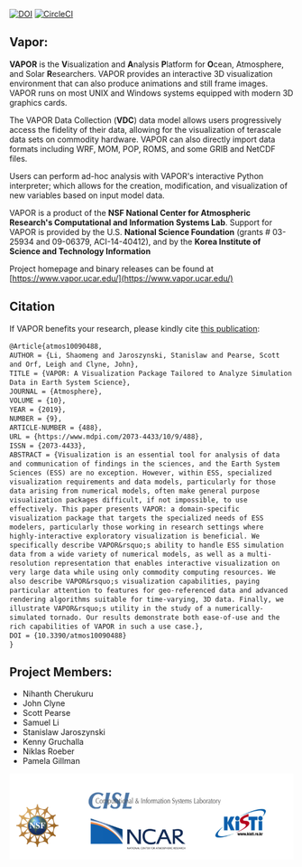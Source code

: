 [![DOI](https://zenodo.org/badge/DOI/10.5281/zenodo.8325689.svg)](https://doi.org/10.5281/zenodo.8325689)
[![CircleCI](https://circleci.com/gh/NCAR/VAPOR.svg?style=svg)](https://circleci.com/gh/NCAR/VAPOR) 

## Vapor:

**VAPOR** is the **V**isualization and **A**nalysis **P**latform for **O**cean, Atmosphere, and Solar **R**esearchers.  VAPOR provides an interactive 3D visualization environment that can also produce animations and still frame images.  VAPOR runs on most UNIX and Windows systems equipped with modern 3D graphics cards.

The VAPOR Data Collection (**VDC**) data model allows users progressively access the fidelity of their data, allowing for the visualization of terascale data sets on commodity hardware.  VAPOR can also directly import data formats including WRF, MOM, POP, ROMS, and some GRIB and NetCDF files.

Users can perform ad-hoc analysis with VAPOR's interactive Python interpreter; which allows for the creation, modification, and visualization of new variables based on input model data.

VAPOR is a product of the **NSF National Center for Atmospheric Research's Computational and Information Systems Lab**. Support for VAPOR is provided by the U.S. **National Science Foundation** (grants # 03-25934 and 09-06379, ACI-14-40412), and by the **Korea Institute of Science and Technology Information**

Project homepage and binary releases can be found at [https://www.vapor.ucar.edu/](https://www.vapor.ucar.edu/)

## Citation
If VAPOR benefits your research, please kindly cite [this publication](https://www.mdpi.com/2073-4433/10/9/488):
```
@Article{atmos10090488,
AUTHOR = {Li, Shaomeng and Jaroszynski, Stanislaw and Pearse, Scott and Orf, Leigh and Clyne, John},
TITLE = {VAPOR: A Visualization Package Tailored to Analyze Simulation Data in Earth System Science},
JOURNAL = {Atmosphere},
VOLUME = {10},
YEAR = {2019},
NUMBER = {9},
ARTICLE-NUMBER = {488},
URL = {https://www.mdpi.com/2073-4433/10/9/488},
ISSN = {2073-4433},
ABSTRACT = {Visualization is an essential tool for analysis of data and communication of findings in the sciences, and the Earth System Sciences (ESS) are no exception. However, within ESS, specialized visualization requirements and data models, particularly for those data arising from numerical models, often make general purpose visualization packages difficult, if not impossible, to use effectively. This paper presents VAPOR: a domain-specific visualization package that targets the specialized needs of ESS modelers, particularly those working in research settings where highly-interactive exploratory visualization is beneficial. We specifically describe VAPOR&rsquo;s ability to handle ESS simulation data from a wide variety of numerical models, as well as a multi-resolution representation that enables interactive visualization on very large data while using only commodity computing resources. We also describe VAPOR&rsquo;s visualization capabilities, paying particular attention to features for geo-referenced data and advanced rendering algorithms suitable for time-varying, 3D data. Finally, we illustrate VAPOR&rsquo;s utility in the study of a numerically- simulated tornado. Our results demonstrate both ease-of-use and the rich capabilities of VAPOR in such a use case.},
DOI = {10.3390/atmos10090488}
}
```

## Project Members:

- Nihanth Cherukuru
- John Clyne
- Scott Pearse
- Samuel Li
- Stanislaw Jaroszynski
- Kenny Gruchalla
- Niklas Roeber
- Pamela Gillman

![Vapor Banner](share/images/vapor_banner.png)
